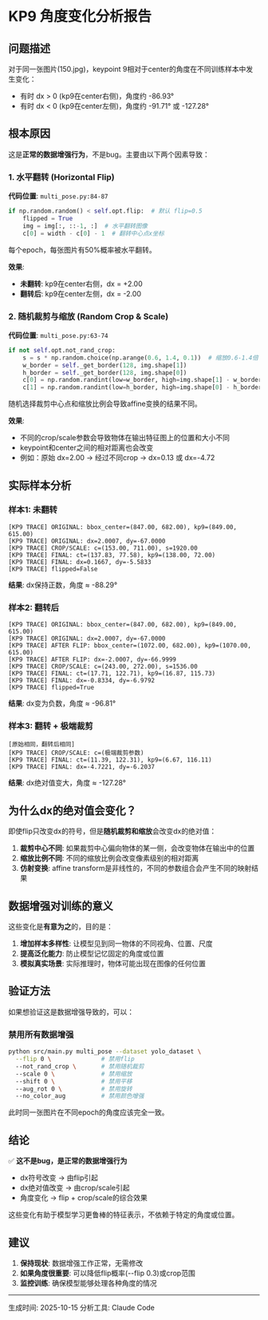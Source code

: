 # KP9 角度变化分析报告

## 问题描述
对于同一张图片(150.jpg)，keypoint 9相对于center的角度在不同训练样本中发生变化：
- 有时 dx > 0 (kp9在center右侧)，角度约 -86.93°
- 有时 dx < 0 (kp9在center左侧)，角度约 -91.71° 或 -127.28°

## 根本原因

这是**正常的数据增强行为**，不是bug。主要由以下两个因素导致：

### 1. 水平翻转 (Horizontal Flip)

**代码位置**: `multi_pose.py:84-87`

```python
if np.random.random() < self.opt.flip:  # 默认 flip=0.5
    flipped = True
    img = img[:, ::-1, :]  # 水平翻转图像
    c[0] = width - c[0] - 1  # 翻转中心点x坐标
```

每个epoch，每张图片有50%概率被水平翻转。

**效果**:
- **未翻转**: kp9在center右侧，dx = +2.00
- **翻转后**: kp9在center左侧，dx = -2.00

### 2. 随机裁剪与缩放 (Random Crop & Scale)

**代码位置**: `multi_pose.py:63-74`

```python
if not self.opt.not_rand_crop:
    s = s * np.random.choice(np.arange(0.6, 1.4, 0.1))  # 缩放0.6-1.4倍
    w_border = self._get_border(128, img.shape[1])
    h_border = self._get_border(128, img.shape[0])
    c[0] = np.random.randint(low=w_border, high=img.shape[1] - w_border)
    c[1] = np.random.randint(low=h_border, high=img.shape[0] - h_border)
```

随机选择裁剪中心点和缩放比例会导致affine变换的结果不同。

**效果**:
- 不同的crop/scale参数会导致物体在输出特征图上的位置和大小不同
- keypoint和center之间的相对距离也会改变
- 例如：原始 dx=2.00 → 经过不同crop → dx=0.13 或 dx=-4.72

## 实际样本分析

### 样本1: 未翻转
```
[KP9 TRACE] ORIGINAL: bbox_center=(847.00, 682.00), kp9=(849.00, 615.00)
[KP9 TRACE] ORIGINAL: dx=2.0007, dy=-67.0000
[KP9 TRACE] CROP/SCALE: c=(153.00, 711.00), s=1920.00
[KP9 TRACE] FINAL: ct=(137.83, 77.58), kp9=(138.00, 72.00)
[KP9 TRACE] FINAL: dx=0.1667, dy=-5.5833
[KP9 TRACE] flipped=False
```
**结果**: dx保持正数，角度 ≈ -88.29°

### 样本2: 翻转后
```
[KP9 TRACE] ORIGINAL: bbox_center=(847.00, 682.00), kp9=(849.00, 615.00)
[KP9 TRACE] ORIGINAL: dx=2.0007, dy=-67.0000
[KP9 TRACE] AFTER FLIP: bbox_center=(1072.00, 682.00), kp9=(1070.00, 615.00)
[KP9 TRACE] AFTER FLIP: dx=-2.0007, dy=-66.9999
[KP9 TRACE] CROP/SCALE: c=(243.00, 272.00), s=1536.00
[KP9 TRACE] FINAL: ct=(17.71, 122.71), kp9=(16.87, 115.73)
[KP9 TRACE] FINAL: dx=-0.8334, dy=-6.9792
[KP9 TRACE] flipped=True
```
**结果**: dx变为负数，角度 ≈ -96.81°

### 样本3: 翻转 + 极端裁剪
```
[原始相同，翻转后相同]
[KP9 TRACE] CROP/SCALE: c=(极端裁剪参数)
[KP9 TRACE] FINAL: ct=(11.39, 122.31), kp9=(6.67, 116.11)
[KP9 TRACE] FINAL: dx=-4.7221, dy=-6.2037
```
**结果**: dx绝对值变大，角度 ≈ -127.28°

## 为什么dx的绝对值会变化？

即使flip只改变dx的符号，但是**随机裁剪和缩放**会改变dx的绝对值：

1. **裁剪中心不同**: 如果裁剪中心偏向物体的某一侧，会改变物体在输出中的位置
2. **缩放比例不同**: 不同的缩放比例会改变像素级别的相对距离
3. **仿射变换**: affine transform是非线性的，不同的参数组合会产生不同的映射结果

## 数据增强对训练的意义

这些变化是**有意为之**的，目的是：

1. **增加样本多样性**: 让模型见到同一物体的不同视角、位置、尺度
2. **提高泛化能力**: 防止模型记忆固定的角度或位置
3. **模拟真实场景**: 实际推理时，物体可能出现在图像的任何位置

## 验证方法

如果想验证这是数据增强导致的，可以：

### 禁用所有数据增强
```bash
python src/main.py multi_pose --dataset yolo_dataset \
  --flip 0 \              # 禁用flip
  --not_rand_crop \       # 禁用随机裁剪
  --scale 0 \             # 禁用缩放
  --shift 0 \             # 禁用平移
  --aug_rot 0 \           # 禁用旋转
  --no_color_aug          # 禁用颜色增强
```

此时同一张图片在不同epoch的角度应该完全一致。

## 结论

✅ **这不是bug，是正常的数据增强行为**

- dx符号改变 → 由flip引起
- dx绝对值改变 → 由crop/scale引起
- 角度变化 → flip + crop/scale的综合效果

这些变化有助于模型学习更鲁棒的特征表示，不依赖于特定的角度或位置。

## 建议

1. **保持现状**: 数据增强工作正常，无需修改
2. **如果角度很重要**: 可以降低flip概率(--flip 0.3)或crop范围
3. **监控训练**: 确保模型能够处理各种角度的情况

---
生成时间: 2025-10-15
分析工具: Claude Code
